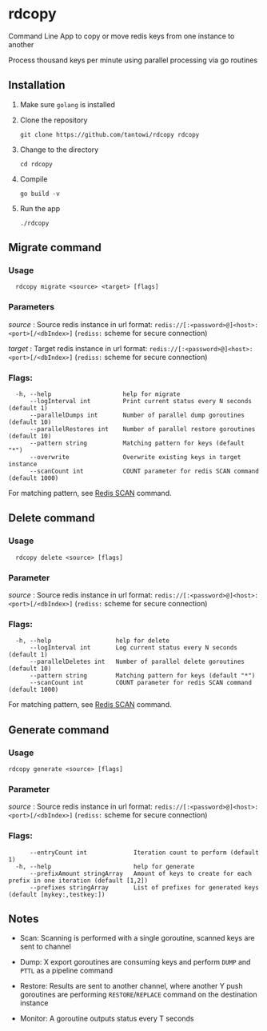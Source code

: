 # rdcopy

Command Line App to copy or move redis keys from one instance to another

Process thousand keys per minute using parallel processing via go routines


## Installation

1. Make sure `golang` is installed

2. Clone the repository
   
   `git clone https://github.com/tantowi/rdcopy rdcopy`

4. Change to the directory
   
   `cd rdcopy`

6. Compile
   
   `go build -v`

8. Run the app
   
   `./rdcopy`
   

## Migrate command

### Usage

```
  rdcopy migrate <source> <target> [flags]
```

### Parameters

*source* : Source redis instance in url format: `redis://[:<password>@]<host>:<port>[/<dbIndex>]` (`rediss:` scheme for secure connection)

*target* : Target redis instance in url format: `redis://[:<password>@]<host>:<port>[/<dbIndex>]` (`rediss:` scheme for secure connection)


### Flags:

```
  -h, --help                    help for migrate
      --logInterval int         Print current status every N seconds (default 1)
      --parallelDumps int       Number of parallel dump goroutines (default 10)
      --parallelRestores int    Number of parallel restore goroutines (default 10)
      --pattern string          Matching pattern for keys (default "*")
      --overwrite               Overwrite existing keys in target instance
      --scanCount int           COUNT parameter for redis SCAN command (default 1000)
```

For matching pattern, see [Redis SCAN](https://redis.io/commands/scan) command.

## Delete command

### Usage

```
  rdcopy delete <source> [flags]
```

### Parameter

*source* : Source redis instance in url format: `redis://[:<password>@]<host>:<port>[/<dbIndex>]` (`rediss:` scheme for secure connection)

### Flags:

```
  -h, --help                  help for delete
      --logInterval int       Log current status every N seconds (default 1)
      --parallelDeletes int   Number of parallel delete goroutines (default 10)
      --pattern string        Matching pattern for keys (default "*")
      --scanCount int         COUNT parameter for redis SCAN command (default 1000)
```

For matching pattern, see [Redis SCAN](https://redis.io/commands/scan) command.


## Generate command

### Usage

```
rdcopy generate <source> [flags]
```

### Parameter

*source* : Source redis instance in url format: `redis://[:<password>@]<host>:<port>[/<dbIndex>]` (`rediss:` scheme for secure connection)

### Flags:

```
      --entryCount int             Iteration count to perform (default 1)
  -h, --help                       help for generate
      --prefixAmount stringArray   Amount of keys to create for each prefix in one iteration (default [1,2])
      --prefixes stringArray       List of prefixes for generated keys (default [mykey:,testkey:])
```

## Notes

- Scan: Scanning is performed with a single goroutine, scanned keys are sent to channel

- Dump: X export goroutines are consuming keys and perform `DUMP` and `PTTL` as a pipeline command

- Restore: Results are sent to another channel, where another Y push goroutines are performing `RESTORE`/`REPLACE` command on the destination instance

- Monitor: A goroutine outputs status every T seconds 

